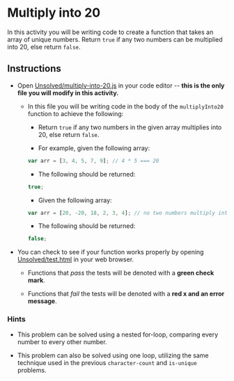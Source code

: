 # Multiply into 20

In this activity you will be writing code to create a function that takes an array of unique numbers. Return `true` if any two numbers can be multiplied into 20, else return `false`.

## Instructions

- Open [Unsolved/multiply-into-20.js](Unsolved/multiply-into-20.js) in your code editor -- **this is the only file you will modify in this activity.**

  - In this file you will be writing code in the body of the `multiplyInto20` function to achieve the following:

    - Return `true` if any two numbers in the given array multiplies into 20, else return `false`.

    - For example, given the following array:

    ```js
    var arr = [3, 4, 5, 7, 9]; // 4 * 5 === 20
    ```

    - The following should be returned:

    ```js
    true;
    ```

    - Given the following array:

    ```js
    var arr = [20, -20, 18, 2, 3, 4]; // no two numbers multiply into 20
    ```

    - The following should be returned:

    ```js
    false;
    ```

- You can check to see if your function works properly by opening [Unsolved/test.html](Unsolved/test.html) in your web browser.

  - Functions that _pass_ the tests will be denoted with a **green check mark**.

  - Functions that _fail_ the tests will be denoted with a **red x and an error message**.

### Hints

- This problem can be solved using a nested for-loop, comparing every number to every other number.

- This problem can also be solved using one loop, utilizing the same technique used in the previous `character-count` and `is-unique` problems.
